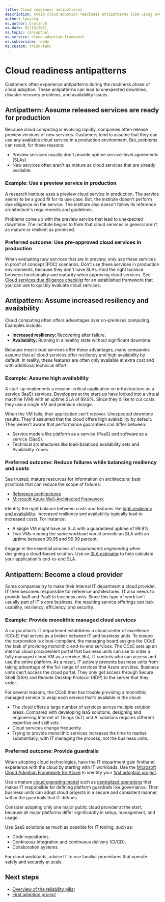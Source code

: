 ```yaml
---
title: Cloud readiness antipatterns
description: Avoid cloud adoption readiness antipatterns like using preview services, assuming built-in resiliency and availability, and assuming IT is ready for the cloud.
author: lpassig
ms.author: brblanch
ms.date: 02/19/2021
ms.topic: conceptual
ms.service: cloud-adoption-framework
ms.subservice: ready
ms.custom: think-tank
---
```


# Cloud readiness antipatterns

Customers often experience antipatterns during the readiness phase of cloud adoption. These antipatterns can lead to unexpected downtime, disaster recovery problems, and availability issues.

## Antipattern: Assume released services are ready for production

Because cloud computing is evolving rapidly, companies often release preview versions of new services. Customers tend to assume that they can use any available cloud service in a production environment. But, problems can result, for these reasons:

- Preview services usually don't provide uptime service-level agreements (SLAs).
- New services often aren't as mature as cloud services that are already available.

### Example: Use a preview service in production

A research institute uses a preview cloud service in production. The service seems to be a good fit for its use case. But, the institute doesn't perform due diligence on the service. The institute also doesn't follow its reference architecture's requirements and guidelines.

Problems come up with the preview service that lead to unexpected downtime. The institute begins to think that cloud services in general aren't as mature or resilient as promised.

### Preferred outcome: Use pre-approved cloud services in production

When evaluating new services that are in preview, only use these services in proof of concept (POC) scenarios. Don't use these services in production environments, because they don't have SLAs. Find the right balance between functionality and maturity when approving cloud services. See [Cloud services due diligence checklist](https://www.microsoft.com/trust-center/compliance/due-diligence-checklist) for an established framework that you can use to quickly evaluate cloud services.

## Antipattern: Assume increased resiliency and availability

Cloud computing often offers advantages over on-premises computing. Examples include:

- **Increased resiliency:** Recovering after failure.
- **Availability:** Running in a healthy state without significant downtime.

Because most cloud services offer these advantages, many companies assume that all cloud services offer resiliency and high availability by default. In reality, these features are often only available at extra cost and with additional technical effort.

### Example: Assume high availability

A start-up implements a mission-critical application on infrastructure as a service (IaaS) services. Developers at the start-up have looked into a virtual machine (VM) with an uptime SLA of 99.9%. Since they'd like to cut costs, they use a single VM and premium storage.

When the VM fails, their application can't recover. Unexpected downtime results. They'd assumed that the cloud offers high availability by default. They weren't aware that performance guarantees can differ between:

- Service models like platform as a service (PaaS) and software as a service (SaaS).
- Technical architectures like load-balanced availability sets and Availability Zones.

### Preferred outcome: Reduce failures while balancing resiliency and costs

See trusted, mature resources for information on architectural best practices that can reduce the scope of failures:

- [Reference architectures](/azure/architecture/browse/)
- [Microsoft Azure Well-Architected Framework](/azure/architecture/framework/)

Identify the right balance between costs and features like [high resiliency and availability](/azure/architecture/framework/resiliency/overview). Increased resiliency and availability typically lead to increased costs. For instance:

- A single VM might have an SLA with a guaranteed uptime of 99.9%.
- Two VMs running the same workload would provide an SLA with an uptime between 99.95 and 99.99 percent.

Engage in the essential process of *requirements engineering* when designing a cloud-based solution. Use an [SLA estimator](https://github.com/mspnp/samples/tree/master/Reliability/SLAEstimator) to help calculate your application's end-to-end SLA.

## Antipattern: Become a cloud provider

Some companies try to make their internal IT department a cloud provider. IT then becomes responsible for reference architectures. IT also needs to provide IaaS and PaaS to business units. Since this type of work isn't usually part of IT's core business, the resulting service offerings can lack usability, resiliency, efficiency, and security.

### Example: Provide monolithic managed cloud services

A corporation's IT department establishes a cloud center of excellence (CCoE) that serves as a broker between IT and business units. To ensure the corporation is cloud-compliant, the managing board assigns the CCoE the task of providing monolithic end-to-end services. The CCoE sets up an internal cloud procurement portal that business units can use to order a fully managed cloud VM as a service. But, IT controls who can access and use the entire platform. As a result, IT actively prevents business units from taking advantage of the full range of services that Azure provides. Business units can't access the cloud portal. They only get access through Secure Shell (SSH) and Remote Desktop Protocol (RDP) to the server that they order.

For several reasons, the CCoE then has trouble providing a monolithic managed service to wrap each service that's available in the cloud:

- The cloud offers a large number of services across multiple solution areas. Compared with developing IaaS solutions, designing and engineering Internet of Things (IoT) and AI solutions requires different expertise and skill sets.
- Cloud services change frequently.
- Trying to provide monolithic services increases the time to market substantially, with IT managing the process, not the business units.

### Preferred outcome: Provide guardrails

When adopting cloud technologies, have the IT department gain firsthand experience with the cloud by starting with IT workloads. Use the [Microsoft Cloud Adoption Framework for Azure](../index.yml) to identify your [first adoption project](../strategy/first-adoption-project.md).

Use a mature [cloud operating model](../operating-model/compare.md) such as [centralized operations](../operating-model/compare.md#centralized-operations) that makes IT responsible for defining platform guardrails like governance. Then business units can adopt cloud projects in a secure and consistent manner, within the guardrails that IT defines.

Consider adopting only one major public cloud provider at the start, because all major platforms differ significantly in setup, management, and usage.

Use SaaS solutions as much as possible for IT tooling, such as:

- Code repositories.
- Continuous integration and continuous delivery (CI/CD).
- Collaboration systems.

For cloud workloads, advise IT to use familiar procedures that operate safely and securely at scale.

## Next steps

- [Overview of the reliability pillar](/azure/architecture/framework/resiliency/overview)
- [First adoption project](../strategy/first-adoption-project.md)
